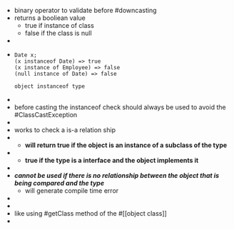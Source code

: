 - binary operator to validate before #downcasting
- returns a booliean value
	- true if instance of class
	- false if the class is null
-
- ```
  Date x;
  (x instanceof Date) => true
  (x instance of Employee) => false
  (null instance of Date) => false
  
  object instanceof type
  ```
-
- before casting the instanceof check should always be used to avoid the #ClassCastException
-
- works to check a is-a relation ship
- - __will return true if the object is an instance of a subclass of the type__
- - __true if the type is a interface and the object implements it__
-
- ___cannot be used if there is no relationship between the object that is being compared and the type___
	- will generate compile time error
-
-
- like using #getClass method of the #[[object class]]
-